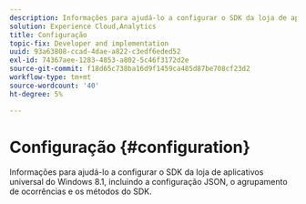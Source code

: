 ```yaml
---
description: Informações para ajudá-lo a configurar o SDK da loja de aplicativos universal do Windows 8.1, incluindo a configuração JSON, o agrupamento de ocorrências e os métodos do SDK.
solution: Experience Cloud,Analytics
title: Configuração
topic-fix: Developer and implementation
uuid: 93a63808-ccad-4dae-a822-c3edf6eded52
exl-id: 74367aee-1283-4853-a802-5c46f3172d2e
source-git-commit: f18d65c738ba16d9f1459ca485d87be708cf23d2
workflow-type: tm+mt
source-wordcount: '40'
ht-degree: 5%

---
```


# Configuração {#configuration}

Informações para ajudá-lo a configurar o SDK da loja de aplicativos universal do Windows 8.1, incluindo a configuração JSON, o agrupamento de ocorrências e os métodos do SDK.
